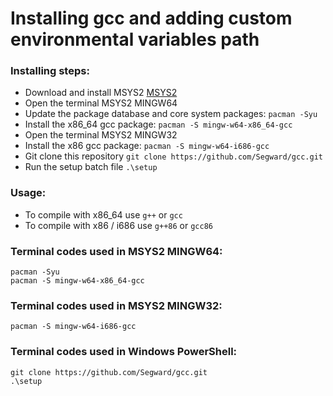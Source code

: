 # Installing gcc and adding custom environmental variables path

### Installing steps: 
* Download and install MSYS2 [MSYS2](https://www.msys2.org) 
* Open the terminal MSYS2 MINGW64 
* Update the package database and core system packages: ` pacman -Syu `
* Install the x86_64 gcc package: ` pacman -S mingw-w64-x86_64-gcc `
* Open the terminal MSYS2 MINGW32 
* Install the x86 gcc package: ` pacman -S mingw-w64-i686-gcc `
* Git clone this repository ` git clone https://github.com/Segward/gcc.git `
* Run the setup batch file ` .\setup `

### Usage:
* To compile with x86_64 use ` g++ ` or ` gcc `
* To compile with x86 / i686 use ` g++86 ` or ` gcc86 `

### Terminal codes used in MSYS2 MINGW64:
```(shell)
pacman -Syu
pacman -S mingw-w64-x86_64-gcc
```

### Terminal codes used in MSYS2 MINGW32:
```(shell)
pacman -S mingw-w64-i686-gcc
```

### Terminal codes used in Windows PowerShell:
```(shell)
git clone https://github.com/Segward/gcc.git
.\setup
```
